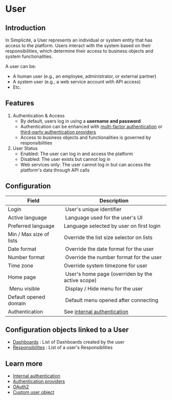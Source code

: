 # User

## Introduction

In Simplicité, a User represents an individual or system entity that has access to the platform. Users interact with the system based on their responsibilities, which determine their access to business objects and system functionalities.

A user can be:
- A human user (e.g., an employee, administrator, or external partner)
- A system user (e.g., a web service account with API access)
- Etc.

## Features

1. Authentication & Access
    - By default, users log in using a **username and password**
    - Authentication can be enhanced with [multi-factor authentication](/lesson/docs/authentication/internal-auth) or [third-party authentication providers](/lesson/docs/authentication/oauth2)
    - Access to business objects and functionalities is governed by responsibilities
2. User Status 
    - Enabled: The user can log in and access the platform
    - Disabled: The user exists but cannot log in
    - Web services only: The user cannot log in but can access the platform's data through API calls

## Configuration

| Field | Description |
| ----- | ----------- |
| Login | User's unique identifier | 
| Active language | Language used for the user's UI |
| Preferred language | Language selected by user on first login |
| Min / Max size of lists | Override the list size selector on lists |
| Date format | Override the date format for the user |
| Number format | Override the number format for the user |
| Time zone | Override system timezone for user |
| Home page | User's home page (overriden by the active scope) |
| Menu visible | Display / Hide menu for the user |
| Default opened domain | Default menu opened after connecting |
| Authentication | See [internal authentication](/lesson/docs/authentication/internal-auth) |

## Configuration objects linked to a User

- [Dashboards](/lesson/docs/platform/user-interface/views/dashboard) : List of Dashboards created by the user
- [Responsibilites](/lesson/platform/user-rights/responsibilites) : List of a user's Responsiblities

## Learn more

- [Internal authentication](/lesson/docs/authentication/internal-auth)
- [Authentication providers](/lesson/docs/authentication/auth-providers)
- [OAuth2](/lesson/docs/authentication/oauth2)
- [Custom user object](https://community.simplicite.io/t/custom-user-object)
